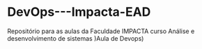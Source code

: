 # DevOps---Impacta-EAD
Repositório para as aulas da Faculdade IMPACTA curso Análise e desenvolvimento de sistemas )Aula de Devops)

